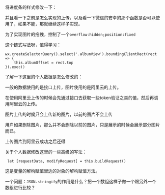 将进度条的样式修改一下：

并且看一下之前是怎么实现的上传，以及看一下微信的安卓的那个函数是否可以使用了，如果不能，那就继续这样子实现。

为了实现图片的拖拽，控制了一个`overflow:hidden;position:fixed`

这个链式写法呀，值得学习：

```
wx.createSelectorQuery().select('.albumView').boundingClientRect(rect => {
    this.albumOffset = rect.top
}).exec()
```

了解一下这里的个人数据是怎么修改的：

一般的数据使用的是接口上传，图片使用的是阿里云的上传。

在使用阿里云上传的时候会先通过接口去获取一些token验证之类的值，然后再调用阿里云的上传。

图片上传的时候只会上传新的图片，以前的图片不会上传

用户如果删除图片，那么并不会删除以前的图片，只是展示的时候会展示部分图片而已。

上传图片到阿里云成功之后还得

关于个人数据修改这里的一些高级的写法：

```
 let [requestData, modifyRequest] = this.buildRequest()
```

这是变量的解构赋值里边的对象的解构赋值方法。

一个问题：`JSON.stringify`的作用是什么？把一个数组这样子做一个跟另外一个数组进行比较？


